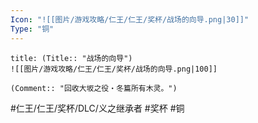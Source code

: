 ```yaml
---
Icon: "![[图片/游戏攻略/仁王/仁王/奖杯/战场的向导.png|30]]"
Type: "铜"
---
```

```ad-common-bronze-trophy
title: (Title:: "战场的向导")
![[图片/游戏攻略/仁王/仁王/奖杯/战场的向导.png|100]]

(Comment:: "回收大坂之役・冬篇所有木灵。")
```

#仁王/仁王/奖杯/DLC/义之继承者 #奖杯 #铜
